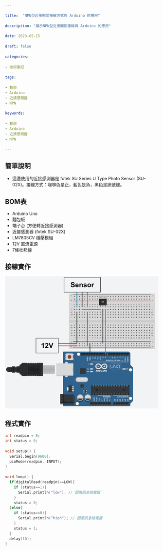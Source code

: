 ```yaml
---

title:  "NPN型近接開關接線方式與 Arduino 的應用"

description: "展示NPN型近接開關接線與 Arduino 的應用"

date: 2023-05-15

draft: false

categories:

- 技術筆記

tags:

- 教學
- Arduino
- 近接感測器
- NPN

keywords:

- 教學
- Arduino
- 近接感測器
- NPN

---
```


## 簡單說明

- 這邊使用的近接感測器是 fotek SU Series U Type Photo Sensor (SU-02X)。接線方式：咖啡色是正，藍色是負，黑色是訊號線。

## BOM表

- Arduino Uno
- 麵包板
- 端子台 (方便轉近接感測器)
- 近接感測器 (fotek SU-02X)
- LM7805CV 穩壓模組
- 12V 直流電源
- 7條杜邦線

## 接線實作

![截圖 2023-03-13 下午7.57.18.png " "](images/0.png)

## 程式實作

```cpp
int readpin = 8;
int status = 0;

void setup() {
  Serial.begin(9600);
  pinMode(readpin, INPUT);
}

void loop() {
  if(digitalRead(readpin)==LOW){
    if (status==1){
      Serial.println("low"); // 回應訊息給電腦
    }
    status = 0;
  }else{
    if (status==0){
      Serial.println("high"); // 回應訊息給電腦
    }
    status = 1;
  }
  delay(10);
}
```